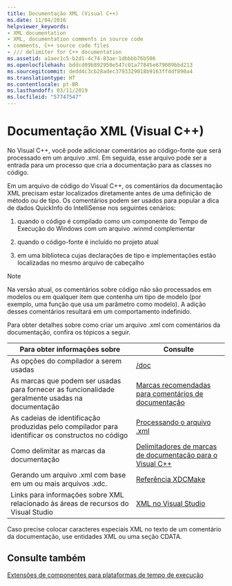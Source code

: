 ```yaml
---
title: Documentação XML (Visual C++)
ms.date: 11/04/2016
helpviewer_keywords:
- XML documentation
- XML, documentation comments in source code
- comments, C++ source code files
- /// delimiter for C++ documentation
ms.assetid: a1aec1c5-b2d1-4c74-83ae-1dbbbb76b506
ms.openlocfilehash: bddcd09b892950e547c01a77845e679009bbd213
ms.sourcegitcommit: dedd4c3cb28adec3793329018b9163ffddf890a4
ms.translationtype: HT
ms.contentlocale: pt-BR
ms.lasthandoff: 03/11/2019
ms.locfileid: "57747547"
---
```

# <a name="xml-documentation-visual-c"></a>Documentação XML (Visual C++)

No Visual C++, você pode adicionar comentários ao código-fonte que será processado em um arquivo .xml. Em seguida, esse arquivo pode ser a entrada para um processo que cria a documentação para as classes no código.

Em um arquivo de código do Visual C++, os comentários da documentação XML precisam estar localizados diretamente antes de uma definição de método ou de tipo. Os comentários podem ser usados para popular a dica de dados QuickInfo do IntelliSense nos seguintes cenários:

1. quando o código é compilado como um componente do Tempo de Execução do Windows com um arquivo .winmd complementar

1. quando o código-fonte é incluído no projeto atual

1. em uma biblioteca cujas declarações de tipo e implementações estão localizadas no mesmo arquivo de cabeçalho

> [!NOTE]
>  Na versão atual, os comentários sobre código não são processados em modelos ou em qualquer item que contenha um tipo de modelo (por exemplo, uma função que usa um parâmetro como modelo). A adição desses comentários resultará em um comportamento indefinido.

Para obter detalhes sobre como criar um arquivo .xml com comentários da documentação, confira os tópicos a seguir.

|Para obter informações sobre|Consulte|
|---------------------------|---------|
|As opções do compilador a serem usadas|[/doc](../build/reference/doc-process-documentation-comments-c-cpp.md)|
|As marcas que podem ser usadas para fornecer as funcionalidade geralmente usadas na documentação|[Marcas recomendadas para comentários de documentação](../ide/recommended-tags-for-documentation-comments-visual-cpp.md)|
|As cadeias de identificação produzidas pelo compilador para identificar os constructos no código|[Processando o arquivo .xml](../ide/dot-xml-file-processing.md)|
|Como delimitar as marcas da documentação|[Delimitadores de marcas de documentação para o Visual C++](../ide/delimiters-for-visual-cpp-documentation-tags.md)|
|Gerando um arquivo .xml com base em um ou mais arquivos .xdc.|[Referência XDCMake](../ide/xdcmake-reference.md)|
|Links para informações sobre XML relacionado às áreas de recursos do Visual Studio|[XML no Visual Studio](/visualstudio/xml-tools/xml-tools-in-visual-studio)|

Caso precise colocar caracteres especiais XML no texto de um comentário da documentação, use entidades XML ou uma seção CDATA.

## <a name="see-also"></a>Consulte também

[Extensões de componentes para plataformas de tempo de execução](../windows/component-extensions-for-runtime-platforms.md)
